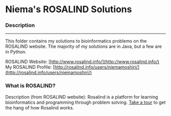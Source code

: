 # Niema's ROSALIND Solutions #

### Description
---
This folder contains my solutions to bioinformatics problems on the ROSALIND website. The majority of my solutions are in Java, but a few are in Python.

ROSALIND Website: [http://www.rosalind.info/](http://www.rosalind.info/)
My ROSALIND Profile: [http://rosalind.info/users/niemamoshiri/](http://rosalind.info/users/niemamoshiri/)

### What is ROSALIND?
Description (from ROSALIND website):
Rosalind is a platform for learning bioinformatics and programming through problem solving. [Take a tour](http://rosalind.info/problems/list-view/?location=bioinformatics-textbook-track) to get the hang of how Rosalind works.